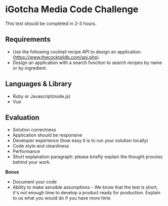 # iGotcha Media Code Challenge

This test should be completed in 2-3 hours.


## Requirements

- Use the following cocktail recipe API to design an application: (https://www.thecocktaildb.com/api.php).
- Design an application with a search function to search recipes by name or by ingredient.



## Languages & Library

- Ruby or Javascript(node.js)
- Vue


## Evaluation

- Solution correctness
- Application should be responsive
- Developer experience (how easy it is to run your solution locally)
- Code style and cleanliness
- Performance
- Short explanation paragraph: please briefly explain the thought process behind your work.

**Bonus**

- Document your code
- Ability to make sensible assumptions - We know that the test is short, it's not enough time to develop a product ready for production. Explain to us what you would do if you have more time.